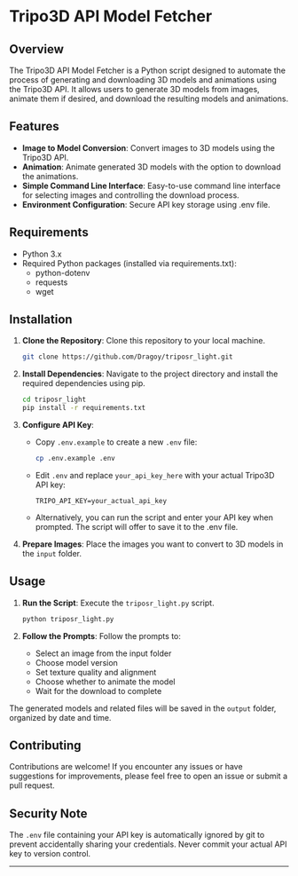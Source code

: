 # Tripo3D API Model Fetcher

## Overview

The Tripo3D API Model Fetcher is a Python script designed to automate the process of generating and downloading 3D models and animations using the Tripo3D API. It allows users to generate 3D models from images, animate them if desired, and download the resulting models and animations.

## Features

- **Image to Model Conversion**: Convert images to 3D models using the Tripo3D API.
- **Animation**: Animate generated 3D models with the option to download the animations.
- **Simple Command Line Interface**: Easy-to-use command line interface for selecting images and controlling the download process.
- **Environment Configuration**: Secure API key storage using .env file.

## Requirements

- Python 3.x
- Required Python packages (installed via requirements.txt):
  - python-dotenv
  - requests
  - wget

## Installation

1. **Clone the Repository**: Clone this repository to your local machine.

    ```bash
    git clone https://github.com/Dragoy/triposr_light.git
    ```

2. **Install Dependencies**: Navigate to the project directory and install the required dependencies using pip.

    ```bash
    cd triposr_light
    pip install -r requirements.txt
    ```

3. **Configure API Key**: 
    - Copy `.env.example` to create a new `.env` file:
      ```bash
      cp .env.example .env
      ```
    - Edit `.env` and replace `your_api_key_here` with your actual Tripo3D API key:
      ```
      TRIPO_API_KEY=your_actual_api_key
      ```
    - Alternatively, you can run the script and enter your API key when prompted. The script will offer to save it to the .env file.

4. **Prepare Images**: Place the images you want to convert to 3D models in the `input` folder.

## Usage

1. **Run the Script**: Execute the `triposr_light.py` script.

    ```bash
    python triposr_light.py
    ```

2. **Follow the Prompts**: Follow the prompts to:
   - Select an image from the input folder
   - Choose model version
   - Set texture quality and alignment
   - Choose whether to animate the model
   - Wait for the download to complete

The generated models and related files will be saved in the `output` folder, organized by date and time.

## Contributing

Contributions are welcome! If you encounter any issues or have suggestions for improvements, please feel free to open an issue or submit a pull request.

## Security Note

The `.env` file containing your API key is automatically ignored by git to prevent accidentally sharing your credentials. Never commit your actual API key to version control.

---
